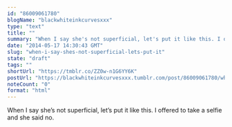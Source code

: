 ```yaml
---
id: "86009061780"
blogName: "blackwhiteinkcurvesxxx"
type: "text"
title: ""
summary: "When I say she's not superficial, let's put it like this. I offered to take a selfie and she said no. <3."
date: "2014-05-17 14:30:43 GMT"
slug: "when-i-say-shes-not-superficial-lets-put-it"
state: "draft"
tags: ""
shortUrl: "https://tmblr.co/ZZ0w-n1G6YY6K"
postUrl: "https://blackwhiteinkcurvesxxx.tumblr.com/post/86009061780/when-i-say-shes-not-superficial-lets-put-it"
noteCount: "0"
format: "html"
---
```


When I say she’s not superficial, let’s put it like this. I offered to take a selfie and she said no.